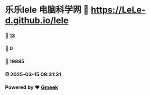 # 乐乐lele 电脑科学网 :link: https://LeLe-d.github.io/lele 
### :page_facing_up: [13](https://LeLe-d.github.io/lele/tag.html) 
### :speech_balloon: 0 
### :hibiscus: 19885 
### :alarm_clock: 2025-03-15 08:31:31 
### Powered by :heart: [Gmeek](https://github.com/Meekdai/Gmeek)
